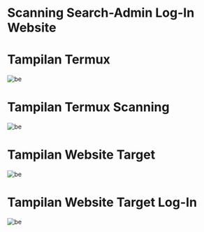 # Scanning Search-Admin Log-In Website


# Tampilan Termux
![be](https://raw.githubusercontent.com/boychongzen18/search-admin/master/tampilan-termux.jpg)
# Tampilan Termux Scanning
![be](https://raw.githubusercontent.com/boychongzen18/search-admin/master/scanning-admin.jpg)
# Tampilan Website Target
![be](https://raw.githubusercontent.com/boychongzen18/search-admin/master/taget.jpg)
# Tampilan Website Target Log-In
![be](https://raw.githubusercontent.com/boychongzen18/search-admin/master/log-in.jpg)
